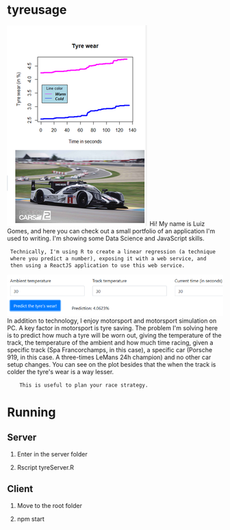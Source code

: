 # tyreusage
![plot weather and car](/tyre1.png)
Hi!
My name is Luiz Gomes, and here you can check out
	a small portfolio of an application I'm used to writing. I'm showing
	 some Data Science and JavaScript skills.

	 Technically, I'm using R to create a linear regression (a technique
	 where you predict a number), exposing it with a web service, and
	 then using a ReactJS application to use this web service.

![fields to fill](/tyre2.png)
	 In addition to technology, I enjoy motorsport and motorsport
	 simulation on PC. A key factor in motorsport is tyre saving.
	 The problem I'm solving here is to predict how much a tyre will
	 be worn out, giving the temperature of the track, the temperature
		of the ambient and how much time racing, given a specific track
		(Spa Francorchamps, in this case), a specific car (Porsche 919,
			in this case. A three-times LeMans 24h champion) and no other
		car setup changes. You can see on the plot besides that the when the
		track is colder the tyre's wear is a way lesser.

		This is useful to plan your race strategy.

# Running

## Server

1. Enter in the server folder

2. Rscript tyreServer.R

## Client
1. Move to the root folder

2. npm start
